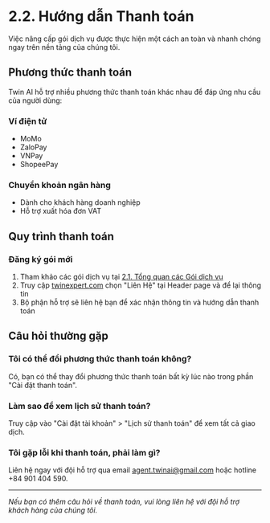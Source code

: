 # 2.2. Hướng dẫn Thanh toán

Việc nâng cấp gói dịch vụ được thực hiện một cách an toàn và nhanh chóng ngay trên nền tảng của chúng tôi.

## Phương thức thanh toán

Twin AI hỗ trợ nhiều phương thức thanh toán khác nhau để đáp ứng nhu cầu của người dùng:

### Ví điện tử
- MoMo
- ZaloPay
- VNPay
- ShopeePay

### Chuyển khoản ngân hàng
- Dành cho khách hàng doanh nghiệp
- Hỗ trợ xuất hóa đơn VAT

## Quy trình thanh toán

### Đăng ký gói mới
1. Tham khảo các gói dịch vụ tại [2.1. Tổng quan các Gói dịch vụ](/goi-dich-vu-va-thanh-toan/tong-quan-cac-goi-dich-vu)
2. Truy cập [twinexpert.com](https://twinexpert.com) chọn "Liên Hệ" tại Header page và để lại thông tin
3. Bộ phận hỗ trợ sẽ liên hệ bạn để xác nhận thông tin và hướng dẫn thanh toán


## Câu hỏi thường gặp

### Tôi có thể đổi phương thức thanh toán không?
Có, bạn có thể thay đổi phương thức thanh toán bất kỳ lúc nào trong phần "Cài đặt thanh toán".

### Làm sao để xem lịch sử thanh toán?
Truy cập vào "Cài đặt tài khoản" > "Lịch sử thanh toán" để xem tất cả giao dịch.

### Tôi gặp lỗi khi thanh toán, phải làm gì?
Liên hệ ngay với đội hỗ trợ qua email agent.twinai@gmail.com hoặc hotline +84 901 404 590.

---

*Nếu bạn có thêm câu hỏi về thanh toán, vui lòng liên hệ với đội hỗ trợ khách hàng của chúng tôi.*
